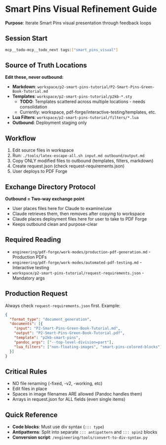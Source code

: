 # Smart Pins Visual Refinement Guide

**Purpose**: Iterate Smart Pins visual presentation through feedback loops

## Session Start
```bash
mcp__todo-mcp__todo_next tags:["smart_pins_visual"]
```

## Source of Truth Locations
**Edit these, never outbound:**
- **Markdown**: `workspace/p2-smart-pins-tutorial/P2-Smart-Pins-Green-Book-Tutorial.md`
- **Templates**: `workspace/p2-smart-pins-tutorial/p2kb-*.sty`
  - **TODO**: Templates scattered across multiple locations - needs consolidation
  - Currently: workspace, pdf-forge/interactive-testing/templates, etc.
- **Lua Filters**: `workspace/p2-smart-pins-tutorial/filters/*.lua`
- **Outbound**: Deployment staging only

## Workflow
1. Edit source files in workspace
2. Run: `./tools/latex-escape-all.sh input.md outbound/output.md`
3. Copy ONLY modified files to outbound (templates, filters, markdown)
4. Create request.json (check request-requirements.json)
5. User deploys to PDF Forge

## Exchange Directory Protocol
**Outbound = Two-way exchange point**
- User places files here for Claude to examine/use
- Claude retrieves them, then removes after copying to workspace
- Claude places deployment files here for user to take to PDF Forge
- Keeps outbound clean and purpose-clear

## Required Reading
- `engineering/pdf-forge/work-modes/production-pdf-generation.md` - Production PDFs
- `engineering/pdf-forge/work-modes/automated-pdf-testing.md` - Interactive testing
- `workspace/p2-smart-pins-tutorial/request-requirements.json` - Mandatory args

## Production Request
Always check `request-requirements.json` first. Example:
```json
{
  "format_type": "document_generation",
  "documents": [{
    "input": "P2-Smart-Pins-Green-Book-Tutorial.md",
    "output": "P2-Smart-Pins-Green-Book-Tutorial.pdf",
    "template": "p2kb-smart-pins",
    "pandoc_args": ["--top-level-division=part"],
    "lua_filters": ["non-floating-images", "smart-pins-colored-blocks"]
  }]
}
```

## Critical Rules
- NO file renaming (-fixed, -v2, -working, etc)
- Edit files in place
- Spaces in image filenames ARE allowed (Pandoc handles them)
- Arrays in request.json for ALL fields (even single items)

## Quick Reference
- **Code blocks**: Must use div syntax (`::: type`)
- **Antipatterns**: Split into separate `::: antipattern` and `::: spin2` blocks
- **Conversion script**: `/engineering/tools/convert-to-div-syntax.py`